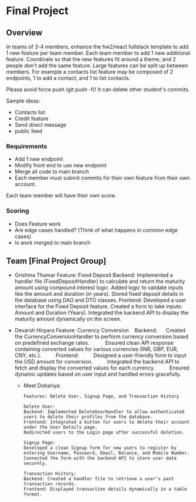 # Final Project

## Overview
In teams of 3-4 members, enhance the hw2/react fullstack template to add 1 new feature per team member. Each team member to add 1 new additional feature. Coordinate so that the new features fit around a theme, and 2 people don't add the same feature. Large features can be split up between members. For example a contacts list feature may be composed of 2 endpoints, 1 to add a contact, and 1 to list contacts.

Please avoid force push (git push -f)! It can delete other student's commits.

Sample ideas:
- Contacts list
- Credit feature
- Send direct message
- public feed

### Requirements
- Add 1 new endpoint
- Modify front end to use new endpoint
- Merge all code to main branch
- Each member must submit commits for their own feature from their own account.

Each team member will have their own score.

### Scoring
- Does Feature work
- Are edge cases handled? (Think of what happens in common edge cases)
- Is work merged to main branch

## Team [Final Project Group]
- Grishma Thumar
     Feature: Fixed Deposit
      Backend:
        Implemented a handler file (FixedDepositHandler) to calculate and return the maturity amount using compound interest logic.
        Added logic to validate inputs like the amount and duration (in years).
        Stored fixed deposit details in the database using DAO and DTO classes.
      Frontend:
        Developed a user interface for the Fixed Deposit feature.
        Created a form to take inputs: Amount and Duration (Years).
        Integrated the backend API to display the maturity amount dynamically on the screen.

- Devarsh Hirpara
      Feature: Currency Conversion   
        Backend:
          Created the CurrencyConversionHandler to perform currency conversion based on predefined exchange rates.
          Ensured clean API response containing converted values for various currencies (INR, GBP, EUR, CNY, etc.).
        
      Frontend:
         Designed a user-friendly form to input the USD amount for conversion.
         Integrated the backend API to fetch and display the converted values for each currency.
         Ensured dynamic updates based on user input and handled errors gracefully.


  - Meet Dobariya:
  
        Features: Delete User, Signup Page, and Transaction History
  
        Delete User:
        Backend: Implemented DeleteUserHandler to allow authenticated users to delete their profiles from the database.
        Frontend: Integrated a button for users to delete their account under the User Details page.
        Redirected users to the Login page after successful deletion.
  
        Signup Page:
        Developed a clean Signup form for new users to register by entering Username, Password, Email, Balance, and Mobile Number.
        Connected the form with the backend API to store user data securely.
  
        Transaction History:
        Backend: Created a handler file to retrieve a user’s past transaction records.
        Frontend: Displayed transaction details dynamically in a table format.

